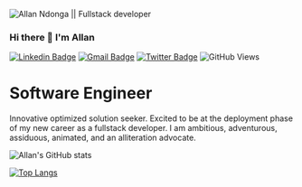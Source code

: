 ![Allan Ndonga || Fullstack developer](https://www.itprotoday.com/sites/itprotoday.com/files/styles/article_featured_retina/public/programming.jpg?itok=6bRkryO5)

### Hi there 👋 I'm Allan

[![Linkedin Badge](https://img.shields.io/badge/LinkedIn-0077B5?style=for-the-badge&logo=linkedin&logoColor=white)](https://www.linkedin.com/in/allan-ndonga-566189214//)
[![Gmail Badge](https://img.shields.io/badge/Gmail-D14836?style=for-the-badge&logo=gmail&logoColor=white)](https://mail.google.com/mail/?view=cm&fs=1&to=rezidentalz@gmail.com)
[![Twitter Badge](https://img.shields.io/badge/Twitter-1DA1F2?style=for-the-badge&logo=twitter&logoColor=white)](https://twitter.com/rezidentalz)
![GitHub Views](https://komarev.com/ghpvc/?username=alz254)


  # Software Engineer
Innovative optimized solution seeker. Excited to be at the deployment phase of my new career as a fullstack developer. I am ambitious, adventurous, assiduous, animated, and an alliteration advocate.


![Allan's GitHub stats](https://github-readme-stats.vercel.app/api?username=alz254&show_icons=true&theme=transparent)

[![Top Langs](https://github-readme-stats.vercel.app/api/top-langs/?username=alz254)](https://github.com/alz254/github-readme-stats)
